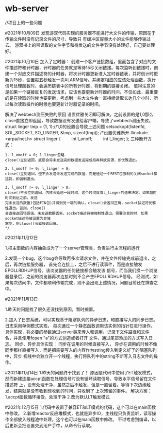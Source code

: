 # wb-server
//项目上的一些问题


#2021年10月09日
发现游双代码实现的服务器不能进行大文件的传输，原因在于传输文件时没有记录文件的尺寸，导致只
有缓冲区容量大小的文件能够传输过去。
游双书上的带读取的文件字节和待发送的文件字节没有处理好，自己要处理好。

#2021年10月10日
加入了定时器：
  创建一个客户链接数组，里面包含了对应的文件描述符和计时器，计时器的任务就是等待15秒关闭链接。每次监听到链接时，创建一个对应文件描述符的计时器，将次计时器更新进入定时器链表，并将倒计时更新为15秒，设置每五秒触发一次ALARM信号。并绑定相应的应该处理函数，执行信号处理函数时，会遍历链表中的所有计时器，将到期的链接关闭。
  值得注意的是如果一个链接反复的发送请求，应该也要更新计时器的时间，不仅如此，最重要的是在读取的时候也要更新，考虑到一些大文件会一直持续读取长达几个小时，所以每次读取操作的时候也要更新计时器记录的时间。
  
解决了webbech测压失败的原因
   设置优雅关闭即可解决，之前设置的是1,0那么close直接立即返回，导致数据没有发送给客户端，导致了webbech测压失败。
   struct linger tmp = {1, 1};//1,0的设置会导致上述问题
   setsockopt(listenfd, SOL_SOCKET, SO_LINGER, &tmp, sizeof(tmp));
   /*设置优雅断开
    #include <arpa/inet.h>
    struct linger {
　　    int l_onoff;
　　    int l_linger;
    };
    三种断开方式：

    1. l_onoff = 0; l_linger忽略
    close()立刻返回，底层会将未发送完的数据发送完成后再释放资源，即优雅退出。

    2. l_onoff != 0; l_linger = 0;
    close()立刻返回，但不会发送未发送完成的数据，而是通过一个REST包强制的关闭socket描述符，即强制退出。

    3. l_onoff != 0; l_linger > 0;
    close()不会立刻返回，内核会延迟一段时间，这个时间就由l_linger的值来决定。如果超时时间到达之前，发送
    完未发送的数据(包括FIN包)并得到另一端的确认，close()会返回正确，socket描述符优雅性退出。否则，close()
    会直接返回错误值，未发送数据丢失，socket描述符被强制性退出。需要注意的时，如果socket描述符被设置为非堵
    塞型，则close()会直接返回值。
    */


#2021年11月12日

1.把主函数的内容抽象成为了一个server管理类，负责进行主流程的运行

2.发现一个bug，这个bug会导致再多次请求文件，并在文件传输完成前退出，之后，再次链接服务器，
首先会连接上，之后不进行读事件，而是直接触发EPOLLRDHUP信号，该浏览器的任何链接都会触发该
信号，而当我们换一个浏览器登录后，之前的浏览器再次连接时则不会产生EPOLLRDHUP信号。
经测试，如果每次访问中，文件都顺利传输完成，则不会出现上述情况，问题目前还在排查之中。

#2021年11月13日

1.昨天的问题找了很久还没找到原因，暂时搁置。

2.加入了日志系统，可以实现基于阻塞队列的异步日志，和直接写入的同步日志。日志采用单例模式实现，
每次通过一个静态函数调用该实例的指针在进行操作。
  具体实现，将必要的参数通过server类来传入和调用，记录下文件路径和文件名，并且使用fopen "a"的方式创造或者打开
  文件，通过尾部添加的方式写入日志。
  同步、异步具体实现：
    同步在调用的时候直接写入，
    异步在调用的时候不像同步那样直接写入，而是把需要写入的内容作为string传入到定义好了的阻塞队列中，异步
    视线中会独立开一个线程，执行将队列中的string不断写入日志文件的操作。

#2021年11月14日
1.昨天的问题终于找到了！
  原因是代码中使用了ET触发模式，然而新建连接accpt函数在处理信号时没有循环读取信号，导致水平信号留在文件描述符
  上，没有处理干净，虽然之后不触发，但是一直留着，等待下次边缘触发，结果就是没有收到想收到的时间，只收到了
  上次残留的事件。
  解决方案：
  1.accpt函数循环接受，处理干净
  2.改为默认LT触发模式


#2021年12月15日
1.代码中设置了兼容ET和LT模式的代码，这个可以在main函数中修改。
2.新增reactor反应堆模式，也就是异步IO，主线程只负责监听，读写操作全部放入线程池中处理。这个也可以在main函数中修改。
  不过考虑到编译，以后更新会把设置交到用户手中，从命令行读取。


